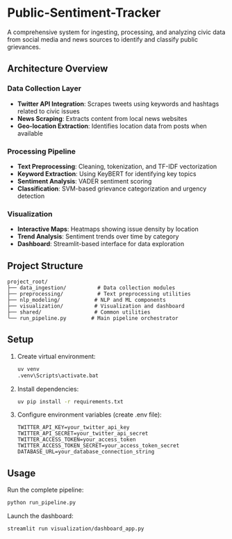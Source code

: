 # Public-Sentiment-Tracker

A comprehensive system for ingesting, processing, and analyzing civic data from social media and news sources to identify and classify public grievances.

## Architecture Overview

### Data Collection Layer
- **Twitter API Integration**: Scrapes tweets using keywords and hashtags related to civic issues
- **News Scraping**: Extracts content from local news websites
- **Geo-location Extraction**: Identifies location data from posts when available

### Processing Pipeline
- **Text Preprocessing**: Cleaning, tokenization, and TF-IDF vectorization
- **Keyword Extraction**: Using KeyBERT for identifying key topics
- **Sentiment Analysis**: VADER sentiment scoring
- **Classification**: SVM-based grievance categorization and urgency detection

### Visualization
- **Interactive Maps**: Heatmaps showing issue density by location
- **Trend Analysis**: Sentiment trends over time by category
- **Dashboard**: Streamlit-based interface for data exploration

## Project Structure

```
project_root/
├── data_ingestion/          # Data collection modules
├── preprocessing/           # Text preprocessing utilities
├── nlp_modeling/           # NLP and ML components
├── visualization/          # Visualization and dashboard
├── shared/                 # Common utilities
└── run_pipeline.py        # Main pipeline orchestrator
```

## Setup

1. Create virtual environment:
   ```bash
   uv venv
   .venv\Scripts\activate.bat
   ```

2. Install dependencies:
   ```bash
   uv pip install -r requirements.txt
   ```

3. Configure environment variables (create .env file):
   ```
   TWITTER_API_KEY=your_twitter_api_key
   TWITTER_API_SECRET=your_twitter_api_secret
   TWITTER_ACCESS_TOKEN=your_access_token
   TWITTER_ACCESS_TOKEN_SECRET=your_access_token_secret
   DATABASE_URL=your_database_connection_string
   ```

## Usage

Run the complete pipeline:
```bash
python run_pipeline.py
```

Launch the dashboard:
```bash
streamlit run visualization/dashboard_app.py
```
